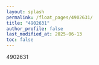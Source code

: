 ```yaml
---
layout: splash
permalink: /float_pages/4902631/
title: "4902631"
author_profile: false
last_modified_at: 2025-06-13
toc: false
---
```

 
4902631
